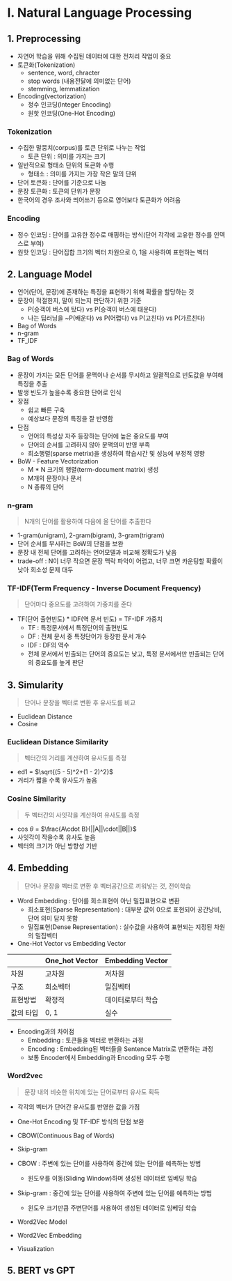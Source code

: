 # I. Natural Language Processing
## 1. Preprocessing
- 자연어 학습을 위해 수집된 데이터에 대한 전처리 작업이 중요
- 토큰화(Tokenization)
  - sentence, word, chracter
  - stop words (내용전달에 의미없는 단어)
  - stemming, lemmatization
- Encoding(vectorization)
  - 정수 인코딩(Integer Encoding)
  - 원핫 인코딩(One-Hot Encoding)

### Tokenization
- 수집한 말뭉치(corpus)를 토큰 단위로 나누는 작업
  - 토큰 단위 : 의미를 가지는 크기
- 일반적으로 형태소 단위의 토큰화 수행
  - 형태소 : 의미를 가지는 가장 작은 말의 단위
- 단어 토큰화 : 단어를 기준으로 나눔
- 문장 토큰화 : 토큰의 단위가 문장
- 한국어의 경우 조사와 띄어쓰기 등으로 영어보다 토큰화가 어려움

### Encoding
- 정수 인코딩 : 단어를 고유한 정수로 매핑하는 방식(단어 각각에 고유한 정수를 인덱스로 부여)
- 원핫 인코딩 : 단어집합 크기의 벡터 차원으로 0, 1을 사용하여 표현하는 벡터

## 2. Language Model
- 언어(단어, 문장)에 존재하는 특징을 표현하기 위해 확률을 할당하는 것
- 문장이 적절한지, 말이 되는지 판단하기 위한 기준
  - P(승객이 버스에 탔다) vs P(승객이 버스에 태운다)
  - 나는 딥러닝을 ~P(배운다) vs P(어렵다) vs P(고친다) vs P(가르친다)
- Bag of Words
- n-gram
- TF_IDF

### Bag of Words
- 문장이 가지는 모든 단어를 문맥이나 순서를 무시하고 일괄적으로 빈도값을 부여해 특징을 추출
- 발생 빈도가 높을수록 중요한 단어로 인식
- 장점
  - 쉽고 빠른 구축
  - 예상보다 문장의 특징을 잘 반영함
- 단점
  - 언어의 특성상 자주 등장하는 단어에 높은 중요도를 부여
  - 단어의 순서를 고려하지 않아 문맥의미 반영 부족
  - 희소행렬(sparse metrix)을 생성하여 학습시간 및 성능에 부정적 영향
- BoW - Feature Vectorization
  - M * N 크기의 행렬(term-document matrix) 생성
  - M개의 문장이나 문서
  - N 종류의 단어

### n-gram
> N개의 단어를 활용하여 다음에 올 단어를 추출한다
- 1-gram(unigram), 2-gram(bigram), 3-gram(trigram)
- 단어 순서를 무시하는 BoW의 단점을 보완
- 문장 내 전체 단어를 고려하는 언어모델과 비교해 정확도가 낮음
- trade-off : N이 너무 작으면 문장 맥락 파악이 어렵고, 너무 크면 카운팅할 확률이 낮아 희소성 문제 대두

### TF-IDF(Term Frequency - Inverse Document Frequency)
> 단어마다 중요도를 고려하여 가중치를 준다
- TF(단어 출현빈도) * IDF(역 문서 빈도) = TF-IDF 가중치
  - TF : 특정문서에서 특정단어의 출현빈도
  - DF : 전체 문서 중 특정단어가 등장한 문서 개수
  - IDF : DF의 역수
  - 전체 문서에서 빈출되는 단어의 중요도는 낮고, 특정 문서에서만 빈출되는 단어의 중요도를 높게 판단

## 3. Simularity
> 단어나 문장을 벡터로 변환 후 유사도를 비교
- Euclidean Distance
- Cosine
  
### Euclidean Distance Similarity
> 벡터간의 거리를 계산하여 유사도를 측정
- ed1 = $\sqrt{(5 - 5)^2+(1 - 2)^2}$
- 거리가 짧을 수록 유사도가 높음

### Cosine Similarity
> 두 벡터간의 사잇각을 계산하여 유사도를 측정
- cos $\theta$ = $\frac{A\cdot B}{||A||\cdot||B||}$
- 사잇각이 작을수록 유사도 높음
- 벡터의 크기가 아닌 방향성 기반

## 4. Embedding
> 단어나 문장을 벡터로 변환 후 벡터공간으로 끼워넣는 것, 전이학습
- Word Embedding : 단어를 희소표현이 아닌 밀집표현으로 변환
  - 희소표현(Sparse Representation) : 대부분 값이 0으로 표현되어 공간낭비, 단어 의미 담지 못함
  - 밀집표현(Dense Representation) : 실수값을 사용하여 표현되는 지정된 차원의 밀집벡터
- One-Hot Vector vs Embedding Vector

||One_hot Vector|Embedding Vector|
|--|--|--|
|차원|고차원|저차원|
|구조|희소벡터|밀집벡터|
|표현방법|확정적|데이터로부터 학습|
|값의 타입|0, 1|실수|

- Encoding과의 차이점
  - Embedding : 토큰들을 벡터로 변환하는 과정
  - Encoding : Embedding된 벡터들을 Sentence Matrix로 변환하는 과정
  - 보통 Encoder에서 Embedding과 Encoding 모두 수행

### Word2vec
> 문장 내의 비슷한 위치에 있는 단어로부터 유사도 획득
- 각각의 벡터가 단어간 유사도를 반영한 값을 가짐
- One-Hot Encoding 및 TF-IDF 방식의 단점 보완
- CBOW(Continuous Bag of Words)
- Skip-gram

- CBOW : 주변에 있는 단어를 사용하여 중간에 있는 단어를 예측하는 방법
  - 윈도우를 이동(Sliding Window)하며 생성된 데이터로 임베딩 학습
- Skip-gram : 중간에 있는 단어를 사용하여 주변에 있는 단어를 예측하는 방법
  - 윈도우 크기만큼 주변단어를 사용하여 생성된 데이터로 임베딩 학습

- Word2Vec Model

- Word2Vec Embedding

- Visualization

## 5. BERT vs GPT